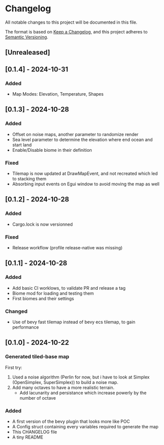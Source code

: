 # Changelog

All notable changes to this project will be documented in this file.

The format is based on [Keep a Changelog](https://keepachangelog.com/en/1.1.0/),
and this project adheres to [Semantic Versioning](https://semver.org/spec/v2.0.0.html).

## [Unrealeased]

## [0.1.4] - 2024-10-31

### Added

- Map Modes: Elevation, Temperature, Shapes

## [0.1.3] - 2024-10-28

### Added

- Offset on noise maps, another parameter to randomize render
- Sea level parameter to determine the elevation where end ocean and start land
- Enable/Disable biome in their definition

### Fixed

- Tilemap is now updated at DrawMapEvent, and not recreated which led to stacking them
- Absorbing input events on Egui window to avoid moving the map as well

## [0.1.2] - 2024-10-28

### Added

- Cargo.lock is now versionned

### Fixed

- Release workflow (profile release-native was missing)

## [0.1.1] - 2024-10-28

### Added

- Add basic CI worklows, to validate PR and release a tag
- Biome mod for loading and testing them
- First biomes and their settings

### Changed

- Use of bevy fast tilemap instead of bevy ecs tilemap, to gain performance

## [0.1.0] - 2024-10-22

### Generated tiled-base map

First try:

1. Used a noise algorithm (Perlin for now, but i have to look at Simplex (OpenSimplex, SuperSimplex)) to build a noise map.
2. Add many octaves to have a more realistic terrain.
    * Add lacunarity and persistance which increase powerly by the number of octave

### Added

- A first version of the bevy plugin that looks more like POC
- A Config struct containing every variables required to generate the map
- This CHANGELOG file
- A tiny README

